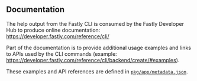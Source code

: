 ## Documentation

The help output from the Fastly CLI is consumed by the Fastly Developer Hub to produce online documentation: https://developer.fastly.com/reference/cli/

Part of the documentation is to provide additional usage examples and links to APIs used by the CLI commands (example: https://developer.fastly.com/reference/cli/backend/create/#examples).

These examples and API references are defined in [`pkg/app/metadata.json`](./pkg/app/metadata.json).
